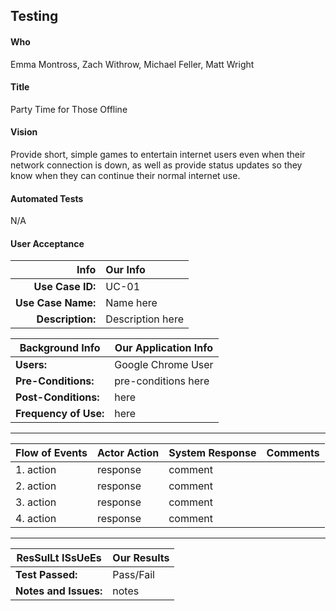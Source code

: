 ## Testing

#### Who
Emma Montross, Zach Withrow, Michael Feller, Matt Wright

#### Title 
Party Time for Those Offline

#### Vision
Provide short, simple games to entertain internet users even when their network connection is down, as well as provide status updates so they know when they can continue their normal internet use.

#### Automated Tests
N/A

#### User Acceptance 
| Info | Our Info |
| -----: | :----- |
| **Use Case ID:** | UC-01 |
| **Use Case Name:** | Name here |
| **Description:** | Description here |

|Background Info | Our Application Info|
 -------------- | -------------- 
| **Users:** | Google Chrome User |
| **Pre-Conditions:** | pre-conditions here |
| **Post-Conditions:** | here |
| **Frequency of Use:** | here |

_______

Flow of Events | Actor Action |  System Response | Comments
--------------- | -------------- | -------------- | -------------- 
 | 1. action | response | comment
 | 2. action | response | comment
 | 3. action | response | comment
 | 4. action | response | comment


_______



 ResSulLt ISsUeEs  | Our Results
--------------- | --------------
 **Test Passed:** | Pass/Fail 
 **Notes and Issues:** | notes 
